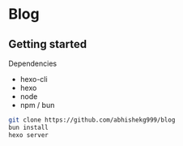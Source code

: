 # Blog


## Getting started
Dependencies
- hexo-cli
- hexo
- node
- npm / bun

```sh
git clone https://github.com/abhishekg999/blog
bun install
hexo server
```
